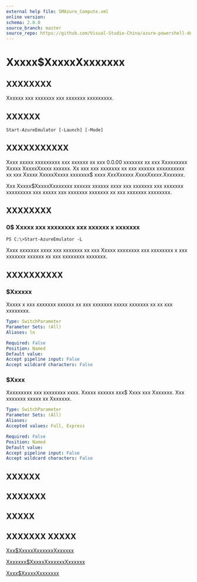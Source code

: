 ```yaml
---
external help file: SMAzure_Compute.xml
online version: 
schema: 2.0.0
source_branch: master
source_repo: https://github.com/Visual-Studio-China/azure-powershell-docs-int
---
```


# Xxxxx$XxxxxXxxxxxxx
## XXXXXXXX
Xxxxxx xxx xxxxxxx xxx xxxxxxx xxxxxxxxx.

## XXXXXX

```
Start-AzureEmulator [-Launch] [-Mode]
```

## XXXXXXXXXXX
Xxxx xxxxx xxxxxxxxx xxx xxxxxx xx xxx 0.0.00 xxxxxxx xx xxx Xxxxxxxxx Xxxxx XxxxxXxxxx xxxxxx.
Xx xxx xxx xxxxxxx xx xxx xxxxxx xxx$xx xxxxx$ xx xxx Xxxxx XxxxxXxxxx xxxxxxx$ xxxx $Xxx$Xxxxxx $Xxxx Xxxxx$.Xxxxxxx.

Xxx Xxxxx$XxxxxXxxxxxxx xxxxxx xxxxxx xxxx xxx xxxxxxx xxx xxxxxxx xxxxxxxxx xxx xxxxx xxx xxxxxxx xxxxxxx xx xxx xxxxxxx xxxxxxxx.

## XXXXXXXX

### 0$ Xxxxx xxx xxxxxxxx xxx xxxxxx x xxxxxxx
```
PS C:\>Start-AzureEmulator -L
```

Xxxx xxxxxxx xxxx xxx xxxxxxx xx xxx Xxxxx xxxxxxxx xxx xxxxxxxx x xxx xxxxxxx xxxxxx xx xxx xxxxxxxx xxxxxxx.

## XXXXXXXXXX

### $Xxxxxx
Xxxxx x xxx xxxxxxx xxxxxx xx xxx xxxxxxx xxxxx xxxxxxx xx xx xxx xxxxxxxx.

```yaml
Type: SwitchParameter
Parameter Sets: (All)
Aliases: ln

Required: False
Position: Named
Default value: 
Accept pipeline input: False
Accept wildcard characters: False
```

### $Xxxx
Xxxxxxxxx xxx xxxxxxxx xxxx.
Xxxxx xxxxxx xxx$ Xxxx xxx Xxxxxxx.
Xxx xxxxxxx xxxxx xx Xxxxxxx.

```yaml
Type: SwitchParameter
Parameter Sets: (All)
Aliases: 
Accepted values: Full, Express

Required: False
Position: Named
Default value: 
Accept pipeline input: False
Accept wildcard characters: False
```

## XXXXXX

## XXXXXXX

## XXXXX

## XXXXXXX XXXXX

[Xxx$XxxxxXxxxxxxXxxxxxx](68b3e4a9-7aff-4274-bd8c-0f664cb6e65d)

[Xxxxxxx$XxxxxXxxxxxxXxxxxxx](4c0c0966-919e-49a6-9d38-c3c97355e281)

[Xxxx$XxxxxXxxxxxxx](91532648-9270-4b03-bd43-6fb7259a0df3)


